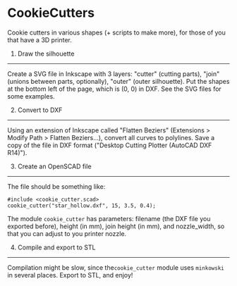 CookieCutters
=============

Cookie cutters in various shapes (+ scripts to make more), for those
of you that have a 3D printer.

1. Draw the silhouette
----------------------

Create a SVG file in Inkscape with 3 layers: "cutter" (cutting parts),
"join" (unions between parts, optionally), "outer" (outer
silhouette). Put the shapes at the bottom left of the page, which is
(0, 0) in DXF. See the SVG files for some examples.

2. Convert to DXF
-----------------

Using an extension of Inkscape called "Flatten Beziers" (Extensions >
Modify Path > Flatten Beziers...), convert all curves to
polylines. Save a copy of the file in DXF format ("Desktop Cutting
Plotter (AutoCAD DXF R14)").

3. Create an OpenSCAD file
--------------------------

The file should be something like:

    #include <cookie_cutter.scad>
    cookie_cutter("star_hollow.dxf", 15, 3.5, 0.4);

The module `cookie_cutter` has parameters: filename (the DXF file you
exported before), height (in mm), join height (in mm), and
nozzle_width, so that you can adjust to you printer nozzle.

4. Compile and export to STL
----------------------------

Compilation might be slow, since the`cookie_cutter` module uses
`minkowski` in several places. Export to STL, and enjoy!


